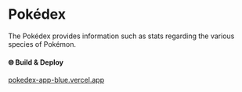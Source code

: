 # Pokédex
The Pokédex provides information such as stats regarding the various species of Pokémon.

#### :globe_with_meridians: Build & Deploy
[pokedex-app-blue.vercel.app](https://pokedex-app-blue.vercel.app/)

